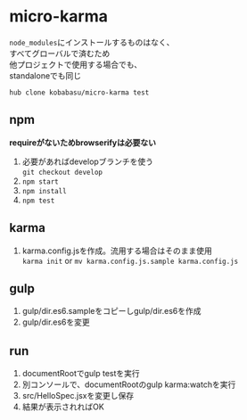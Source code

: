 # micro-karma
`node_modules`にインストールするものはなく、  
すべてグローバルで済むため  
他プロジェクトで使用する場合でも、  
standaloneでも同じ

```
hub clone kobabasu/micro-karma test
```

## npm
**requireがないためbrowserifyは必要ない**

1. 必要があればdevelopブランチを使う  
   `git checkout develop`
1. `npm start`
1. `npm install`
1. `npm test`

## karma
1. karma.config.jsを作成。流用する場合はそのまま使用  
   `karma init` or `mv karma.config.js.sample karma.config.js`

## gulp
1. gulp/dir.es6.sampleをコピーしgulp/dir.es6を作成
1. gulp/dir.es6を変更

## run
1. documentRootでgulp testを実行
1. 別コンソールで、documentRootのgulp karma:watchを実行
1. src/HelloSpec.jsxを変更し保存
1. 結果が表示されればOK
